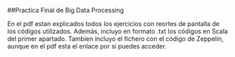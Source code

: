 ##Practica Final de Big Data Processing

En el pdf estan explicados todos los ejercicios con reortes de pantalla de los códigos utilizados. Además, incluyo en formato .txt los códigos en Scala del primer apartado.
Tambien incluyo el fichero con el código de Zeppelin, aunque en el pdf esta el enlace por si puedes acceder. 